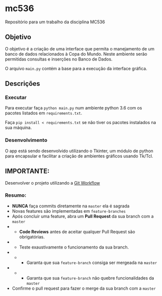 # mc536
Repositório para um trabalho da disciplina MC536
## Objetivo
O objetivo é a criação de uma interface que permita o manejamento de um banco de dados relacionados à Copa do Mundo.
Neste ambiente serão permitidas consultas e inserções no Banco de Dados.

O arquivo `main.py` contém a base para a execução da interface gráfica.
## Descrições
### Executar
Para executar faça `python main.py` num ambiente python 3.6 com os pacotes listados em `requirements.txt`.

Faça `pip install < requirements.txt` se não tiver os pacotes instalados na sua máquina.

### Desenvolvimento
O app está sendo desenvolvido utilizando o Tkinter, um módulo de python para encapsular e facilitar a criação de
ambientes gráficos usando Tk/Tcl.
## IMPORTANTE:
Desenvolver o projeto utilizando a [Git Workflow](https://guides.github.com/introduction/flow/) 
### Resumo:
* **NUNCA** faça commits diretamente na `master` ela é sagrada
* Novas features são implementadas em `feature-branches` 
* Após concluir uma feature, abra um **Pull Request** da sua branch com a `master`
* * **Code Reviews** antes de aceitar qualquer Pull Request são obrigatórias.
* * Teste exaustivamente o funcionamento da sua branch.
* * * Garanta que sua `feature-branch` consiga ser mergeada na `master`
* * * Garanta que sua `feature-branch` não quebre funcionalidades da `master`
* Confirme o pull request para fazer o merge da sua branch com a `master`
